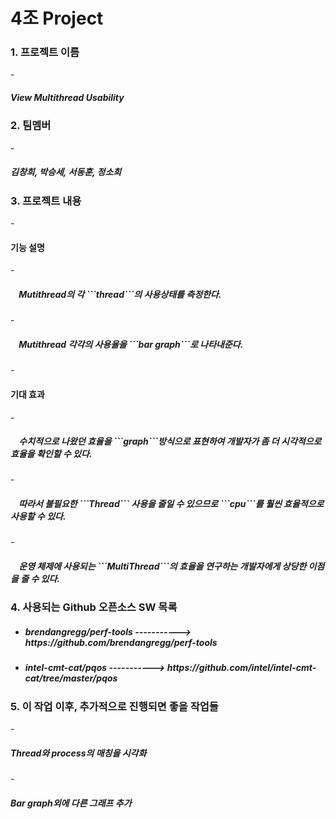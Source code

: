 # 4조 Project
<H3>1. 프로젝트 이름</H3>
- <H5>View Multithread Usability</H5>

<H3>2. 팀멤버</H3>
- <H5>김창희, 박승세, 서동훈, 정소희</H5>

<H3>3. 프로젝트 내용</H3>
- <H4>기능 설명</H4>
    - <H5>&nbsp;&nbsp;&nbsp;&nbsp;Mutithread의 각 ```thread```의 사용상태를 측정한다. </H5>
    - <H5>&nbsp;&nbsp;&nbsp;&nbsp;Mutithread 각각의 사용율을 ```bar graph```로 나타내준다.</H5>
- <H4>기대 효과</H4>
    - <H5>&nbsp;&nbsp;&nbsp;&nbsp;수치적으로 나왔던 효율을 ```graph```방식으로 표현하여 개발자가 좀 더 시각적으로 효율을 확인할 수 있다.</H5>
    - <H5>&nbsp;&nbsp;&nbsp;&nbsp;따라서 불필요한 ```Thread``` 사용을 줄일 수 있으므로 ```cpu```를 훨씬 효율적으로 사용할 수 있다.</H5>
    - <H5>&nbsp;&nbsp;&nbsp;&nbsp;운영 체제에 사용되는 ```MultiThread```의 효율을 연구하는 개발자에게 상당한 이점을 줄 수 있다.</H5>




<H3>4. 사용되는 Github 오픈소스 SW 목록</H3>

- <H5> brendangregg/perf-tools -----------> https://github.com/brendangregg/perf-tools
- <H5> intel-cmt-cat/pqos -----------> https://github.com/intel/intel-cmt-cat/tree/master/pqos

<H3>5. 이 작업 이후, 추가적으로 진행되면 좋을 작업들</H3>
- <H5> Thread와 process의 매칭을 시각화 </H5>
- <H5> Bar graph외에 다른 그래프 추가 </H5>